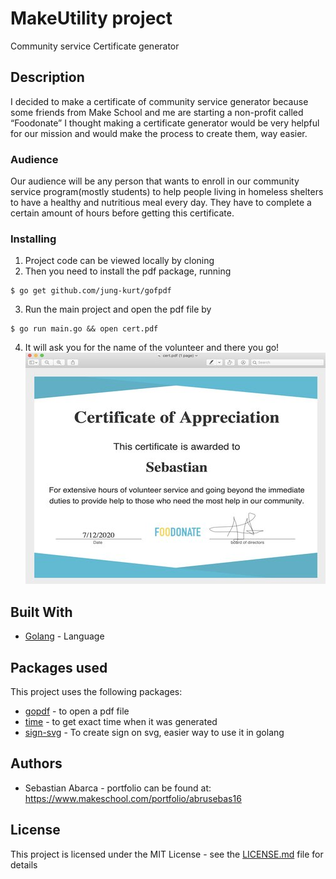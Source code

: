 # MakeUtility project
Community service Certificate generator

## Description
I decided to make a certificate of community service generator because some 
friends from Make School and me are starting a non-profit called “Foodonate”
I thought making a certificate generator would be very helpful for our mission and 
would make the process to create them, way easier. 

### Audience 
Our audience will be any person that wants to enroll in our community service program(mostly students) 
to help people living in homeless shelters to have a healthy and nutritious meal every day. They have 
to complete a certain amount of hours before getting this certificate.


### Installing

1. Project code can be viewed locally by cloning 
2. Then you need to install the pdf package, running
```
$ go get github.com/jung-kurt/gofpdf
```
3. Run the main project and open the pdf file by
```
$ go run main.go && open cert.pdf
```
4. It will ask you for the name of the volunteer and there you go!
![alt text](https://github.com/abrusebas1997/makeutility/blob/master/images/certificate%20(2).jpg)
## Built With

* [Golang](https://golang.org/) - Language 

## Packages used
This project uses the following packages:

* [gopdf](https://github.com/jung-kurt/gofpdf) - to open a pdf file 
* [time](https://golang.org/pkg/time/) - to get exact time when it was generated 
* [sign-svg](https://willowsystems.github.io/jSignature/#/demo/) - To create sign on svg, easier way to use it in golang

## Authors

* Sebastian Abarca - portfolio can be found at:
https://www.makeschool.com/portfolio/abrusebas16


## License

This project is licensed under the MIT License - see the [LICENSE.md](LICENSE.md) file for details
